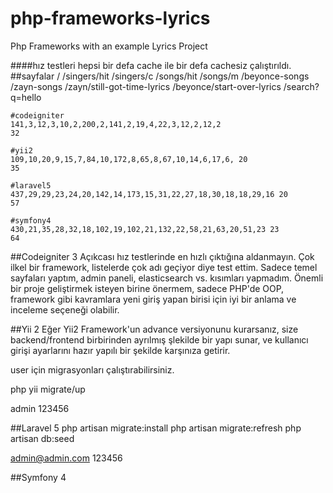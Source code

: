 # php-frameworks-lyrics
Php Frameworks with an example Lyrics Project


####hız testleri
    hepsi bir defa cache ile bir defa cachesiz çalıştırıldı.
    ##sayfalar
        /
        /singers/hit
        /singers/c
        /songs/hit
        /songs/m
        /beyonce-songs
        /zayn-songs
        /zayn/still-got-time-lyrics
        /beyonce/start-over-lyrics
        /search?q=hello
        
        
    #codeigniter
    141,3,12,3,10,2,200,2,141,2,19,4,22,3,12,2,12,2
    32
    
    #yii2
    109,10,20,9,15,7,84,10,172,8,65,8,67,10,14,6,17,6, 20
    35
    
    #laravel5
    437,29,29,23,24,20,142,14,173,15,31,22,27,18,30,18,18,29,16 20
    57
    
    #symfony4
    430,21,35,28,32,18,102,19,102,21,132,22,58,21,63,20,51,23 23
    64
    
    
##Codeigniter 3
Açıkcası hız testlerinde en hızlı çıktığına aldanmayın. Çok ilkel bir framework, listelerde çok adı geçiyor diye test ettim.
Sadece temel sayfaları yaptım, admin paneli, elasticsearch vs. kısımları yapmadım.
Önemli bir proje geliştirmek isteyen birine önermem, sadece PHP'de OOP, framework gibi kavramlara yeni giriş yapan birisi için iyi bir anlama ve inceleme seçeneği olabilir.

##Yii 2
Eğer Yii2 Framework'un advance versiyonunu kurarsanız, size backend/frontend birbirinden ayrılmış şlekilde bir yapı sunar, ve kullanıcı girişi ayarlarını hazır yapılı bir şekilde karşınıza getirir.

user için migrasyonları çalıştırabilirsiniz.

php yii migrate/up

admin 123456
   
##Laravel 5
php artisan migrate:install
php artisan migrate:refresh
php artisan db:seed

admin@admin.com
123456

##Symfony 4